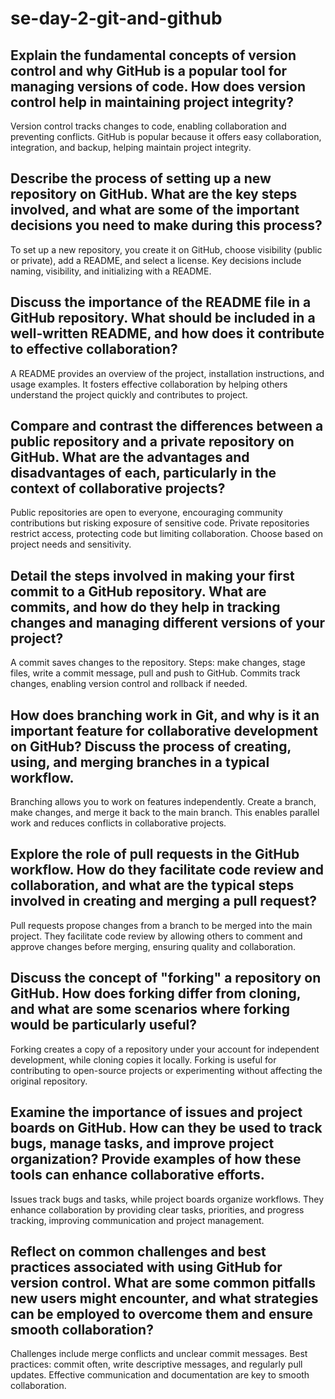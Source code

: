 # se-day-2-git-and-github
## Explain the fundamental concepts of version control and why GitHub is a popular tool for managing versions of code. How does version control help in maintaining project integrity?
Version control tracks changes to code, enabling collaboration and preventing conflicts. GitHub is popular because it offers easy collaboration, integration, and backup, helping maintain project integrity.

## Describe the process of setting up a new repository on GitHub. What are the key steps involved, and what are some of the important decisions you need to make during this process?
To set up a new repository, you create it on GitHub, choose visibility (public or private), add a README, and select a license. Key decisions include naming, visibility, and initializing with a README.

## Discuss the importance of the README file in a GitHub repository. What should be included in a well-written README, and how does it contribute to effective collaboration?
A README provides an overview of the project, installation instructions, and usage examples. It fosters effective collaboration by helping others understand the project quickly and contributes to project.

## Compare and contrast the differences between a public repository and a private repository on GitHub. What are the advantages and disadvantages of each, particularly in the context of collaborative projects?
Public repositories are open to everyone, encouraging community contributions but risking exposure of sensitive code. Private repositories restrict access, protecting code but limiting collaboration. Choose based on project needs and sensitivity.

## Detail the steps involved in making your first commit to a GitHub repository. What are commits, and how do they help in tracking changes and managing different versions of your project?
A commit saves changes to the repository. 
Steps: make changes, stage files, write a commit message, pull and push to GitHub. 
Commits track changes, enabling version control and rollback if needed.

## How does branching work in Git, and why is it an important feature for collaborative development on GitHub? Discuss the process of creating, using, and merging branches in a typical workflow.
Branching allows you to work on features independently. Create a branch, make changes, and merge it back to the main branch. This enables parallel work and reduces conflicts in collaborative projects.

## Explore the role of pull requests in the GitHub workflow. How do they facilitate code review and collaboration, and what are the typical steps involved in creating and merging a pull request?
Pull requests propose changes from a branch to be merged into the main project. They facilitate code review by allowing others to comment and approve changes before merging, ensuring quality and collaboration.

## Discuss the concept of "forking" a repository on GitHub. How does forking differ from cloning, and what are some scenarios where forking would be particularly useful?
Forking creates a copy of a repository under your account for independent development, while cloning copies it locally. Forking is useful for contributing to open-source projects or experimenting without affecting the original repository.

## Examine the importance of issues and project boards on GitHub. How can they be used to track bugs, manage tasks, and improve project organization? Provide examples of how these tools can enhance collaborative efforts.
Issues track bugs and tasks, while project boards organize workflows. They enhance collaboration by providing clear tasks, priorities, and progress tracking, improving communication and project management.

## Reflect on common challenges and best practices associated with using GitHub for version control. What are some common pitfalls new users might encounter, and what strategies can be employed to overcome them and ensure smooth collaboration?
Challenges include merge conflicts and unclear commit messages. Best practices: commit often, write descriptive messages, and regularly pull updates. Effective communication and documentation are key to smooth collaboration.
